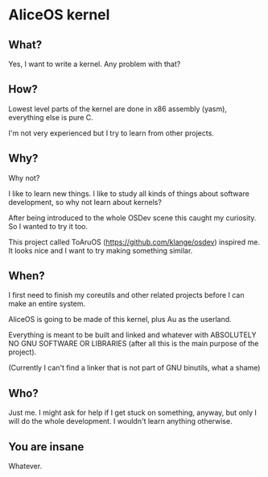# AliceOS kernel

## What?

Yes, I want to write a kernel. Any problem with that?

## How?

Lowest level parts of the kernel are done in x86 assembly (yasm), everything else is pure C.

I'm not very experienced but I try to learn from other projects.

## Why?

Why not?

I like to learn new things. I like to study all kinds of things about software development, so why not learn about kernels?

After being introduced to the whole OSDev scene this caught my curiosity. So I wanted to try it too.

This project called ToAruOS (https://github.com/klange/osdev) inspired me. It looks nice and I want to try making something similar.

## When?

I first need to finish my coreutils and other related projects before I can make an entire system.

AliceOS is going to be made of this kernel, plus Au as the userland.

Everything is meant to be built and linked and whatever with ABSOLUTELY NO GNU SOFTWARE OR LIBRARIES (after all this is the main purpose of the project).

(Currently I can't find a linker that is not part of GNU binutils, what a shame)

## Who?

Just me. I might ask for help if I get stuck on something, anyway, but only I will do the whole development. I wouldn't learn anything otherwise.

## You are insane

Whatever.
